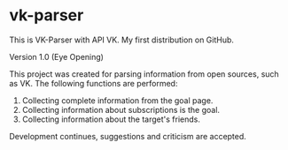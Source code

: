 # vk-parser
This is VK-Parser with API VK. My first distribution on GitHub. 

Version 1.0 (Eye Opening)

This project was created for parsing information from open sources, such as VK.
The following functions are performed:
1. Collecting complete information from the goal page.
2. Collecting information about subscriptions is the goal.
3. Collecting information about the target's friends.

Development continues, suggestions and criticism are accepted.
